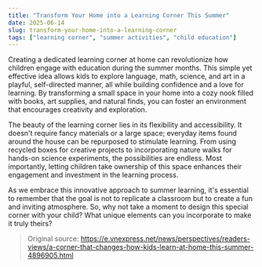 ```yaml
---
title: "Transform Your Home into a Learning Corner This Summer"
date: 2025-06-14
slug: transform-your-home-into-a-learning-corner
tags: ["learning corner", "summer activities", "child education"]
---
```


Creating a dedicated learning corner at home can revolutionize how children engage with education during the summer months. This simple yet effective idea allows kids to explore language, math, science, and art in a playful, self-directed manner, all while building confidence and a love for learning. By transforming a small space in your home into a cozy nook filled with books, art supplies, and natural finds, you can foster an environment that encourages creativity and exploration.

The beauty of the learning corner lies in its flexibility and accessibility. It doesn't require fancy materials or a large space; everyday items found around the house can be repurposed to stimulate learning. From using recycled boxes for creative projects to incorporating nature walks for hands-on science experiments, the possibilities are endless. Most importantly, letting children take ownership of this space enhances their engagement and investment in the learning process.

As we embrace this innovative approach to summer learning, it's essential to remember that the goal is not to replicate a classroom but to create a fun and inviting atmosphere. So, why not take a moment to design this special corner with your child? What unique elements can you incorporate to make it truly theirs? 

> Original source: https://e.vnexpress.net/news/perspectives/readers-views/a-corner-that-changes-how-kids-learn-at-home-this-summer-4896905.html